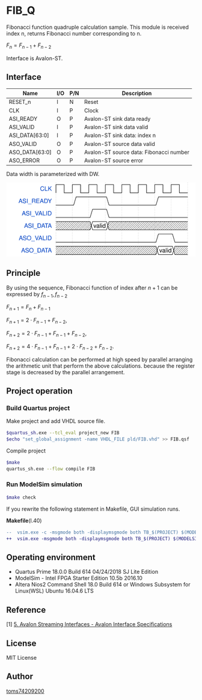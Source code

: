 # FIB_Q
Fibonacci function quadruple calculation sample. This module is received index n, returns Fibonacci number corresponding to n. 

$F_n = F_{n-1} + F_{n-2}$

Interface is Avalon-ST.

## Interface

| Name           | I/O  | P/N  | Description                             |
| -------------- | ---- | ---- | --------------------------------------- |
| RESET_n        | I    | N    | Reset                                   |
| CLK            | I    | P    | Clock                                   |
| ASI_READY      | O    | P    | Avalon-ST sink data ready               |
| ASI_VALID      | I    | P    | Avalon-ST sink data valid               |
| ASI_DATA[63:0] | I    | P    | Avalon-ST sink data: index n            |
| ASO_VALID      | O    | P    | Avalon-ST source data valid             |
| ASO_DATA[63:0] | O    | P    | Avalon-ST source data: Fibonacci number |
| ASO_ERROR      | O    | P    | Avalon-ST source error                  |

Data width is parameterized with DW.

![interface wave diagram](./docs/fib_interface.svg)

<!-- 
{signal:[
{name:'CLK',wave:'p.......'},
{name:'ASI_READY',wave:'01.0..1.'},
{name:'ASI_VALID',wave:'0.10....'},
{name:'ASI_DATA',wave:'x.=x....',data:["valid"]},
{name:'ASO_VALID',wave:'0.....10'},
{name:'ASO_DATA',wave:'x.....=x',data:["valid"]},
]
}
-->

## Principle

By using the sequence, Fibonacci function of index after $n + 1$ can be expressed by $f_{n-1}, f_{n-2}$

$F_{n+1} = F_n + F_{n-1}$

$F_{n+1} = 2 \cdot F_{n-1} + F_{n-2}$,

$F_{n+2} = 2 \cdot F_{n-1} + F_{n-1} + F_{n-2}$,

$F_{n+2} = 4 \cdot F_{n-1} + F_{n-1} + 2 \cdot F_{n-2} + F_{n-2}.$

Fibonacci calculation can be performed at high speed by parallel arranging the arithmetic unit that perform the above calculations. because the register stage is decreased by the parallel arrangement.

## Project operation

### Build Quartus project

Make project and add VHDL source file.

```bash
$quartus_sh.exe --tcl_eval project_new FIB
$echo "set_global_assignment -name VHDL_FILE pld/FIB.vhd" >> FIB.qsf
```

Compile project

```bash
$make
quartus_sh.exe --flow compile FIB
```

### Run ModelSim simulation

```bash
$make check
```

If you rewrite the following statement in Makefile, GUI simulation runs.

**Makefile**(l.40)

```diff
-- 	vsim.exe -c -msgmode both -displaymsgmode both TB_$(PROJECT) $(MODELSIM_DO_FLAGS)
++ 	vsim.exe -msgmode both -displaymsgmode both TB_$(PROJECT) $(MODELSIM_DO_FLAGS)
```

## Operating environment

- Quartus Prime 18.0.0 Build 614 04/24/2018 SJ Lite Edition
- ModelSim - Intel FPGA Starter Edition 10.5b 2016.10
- Altera Nios2 Command Shell 18.0 Build 614 or
  Windows Subsystem for Linux(WSL) Ubuntu 16.04.6 LTS

## Reference

[1]<a name="intel_ast"></a> [5. Avalon Streaming Interfaces - Avalon Interface Specifications](https://www.intel.com/content/www/us/en/programmable/documentation/nik1412467993397.html#nik1412467963376)

## License

MIT License

## Author

[toms74209200](<https://github.com/toms74209200>)
